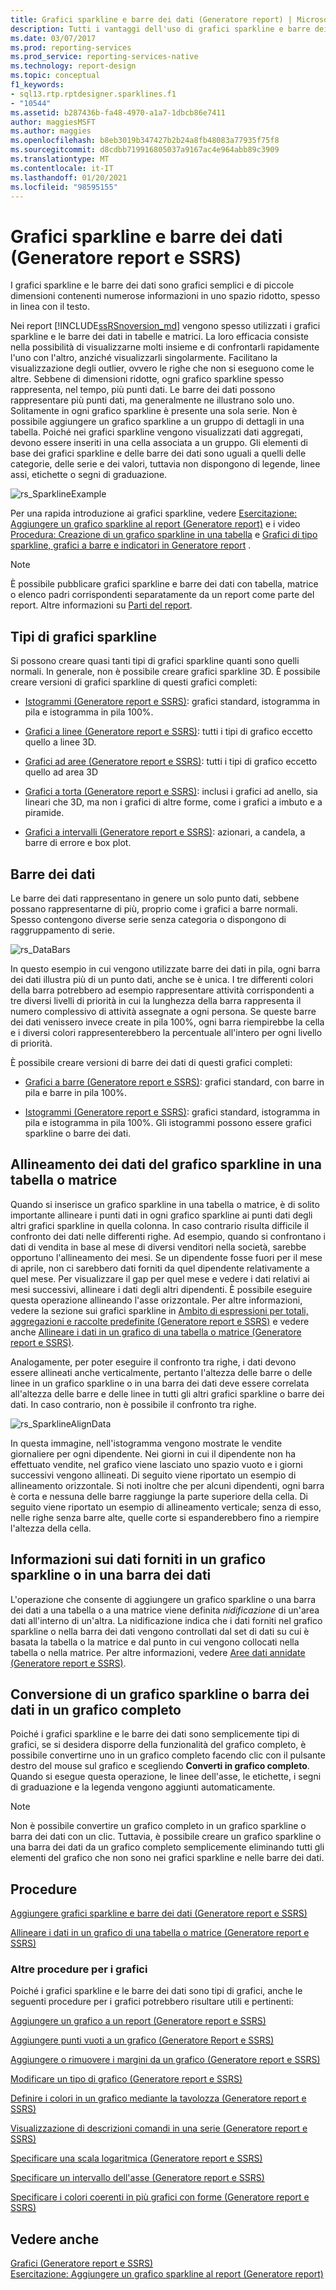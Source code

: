 ```yaml
---
title: Grafici sparkline e barre dei dati (Generatore report) | Microsoft Docs
description: Tutti i vantaggi dell'uso di grafici sparkline e barre dei dati in Generatore report. Questi grafici compatti trasmettono molte informazioni in pochissimo spazio.
ms.date: 03/07/2017
ms.prod: reporting-services
ms.prod_service: reporting-services-native
ms.technology: report-design
ms.topic: conceptual
f1_keywords:
- sql13.rtp.rptdesigner.sparklines.f1
- "10544"
ms.assetid: b287436b-fa48-4970-a1a7-1dbcb86e7411
author: maggiesMSFT
ms.author: maggies
ms.openlocfilehash: b8eb3019b347427b2b24a8fb48083a77935f75f8
ms.sourcegitcommit: d8cdbb719916805037a9167ac4e964abb89c3909
ms.translationtype: MT
ms.contentlocale: it-IT
ms.lasthandoff: 01/20/2021
ms.locfileid: "98595155"
---
```

# <a name="sparklines-and-data-bars-report-builder-and-ssrs"></a>Grafici sparkline e barre dei dati (Generatore report e SSRS)
  I grafici sparkline e le barre dei dati sono grafici semplici e di piccole dimensioni contenenti numerose informazioni in uno spazio ridotto, spesso in linea con il testo.   
    
  Nei report [!INCLUDE[ssRSnoversion_md](../../includes/ssrsnoversion-md.md)] vengono spesso utilizzati i grafici sparkline e le barre dei dati in tabelle e matrici. La loro efficacia consiste nella possibilità di visualizzarne molti insieme e di confrontarli rapidamente l'uno con l'altro, anziché visualizzarli singolarmente. Facilitano la visualizzazione degli outlier, ovvero le righe che non si eseguono come le altre. Sebbene di dimensioni ridotte, ogni grafico sparkline spesso rappresenta, nel tempo, più punti dati. Le barre dei dati possono rappresentare più punti dati, ma generalmente ne illustrano solo uno. Solitamente in ogni grafico sparkline è presente una sola serie. Non è possibile aggiungere un grafico sparkline a un gruppo di dettagli in una tabella. Poiché nei grafici sparkline vengono visualizzati dati aggregati, devono essere inseriti in una cella associata a un gruppo. Gli elementi di base dei grafici sparkline e delle barre dei dati sono uguali a quelli delle categorie, delle serie e dei valori, tuttavia non dispongono di legende, linee assi, etichette o segni di graduazione.  
  
 ![rs_SparklineExample](../../reporting-services/report-design/media/rs-sparklineexample.gif "rs_SparklineExample")  
  
 Per una rapida introduzione ai grafici sparkline, vedere [Esercitazione: Aggiungere un grafico sparkline al report &#40;Generatore report&#41;](../../reporting-services/tutorial-add-a-sparkline-to-your-report-report-builder.md) e i video [Procedura: Creazione di un grafico sparkline in una tabella](/SharePoint/sharepoint-server) e [Grafici di tipo sparkline, grafici a barre e indicatori in Generatore report](/previous-versions/dn912438(v=msdn.10)) .  
  
> [!NOTE]  
>  È possibile pubblicare grafici sparkline e barre dei dati con tabella, matrice o elenco padri corrispondenti separatamente da un report come parte del report. Altre informazioni su [Parti del report](../../reporting-services/report-design/report-parts-report-builder-and-ssrs.md).  
  
##  <a name="types-of-sparklines"></a><a name="KindsofSparklines"></a> Tipi di grafici sparkline  
 Si possono creare quasi tanti tipi di grafici sparkline quanti sono quelli normali. In generale, non è possibile creare grafici sparkline 3D. È possibile creare versioni di grafici sparkline di questi grafici completi:  
  
-   [Istogrammi &#40;Generatore report e SSRS&#41;](../../reporting-services/report-design/column-charts-report-builder-and-ssrs.md): grafici standard, istogramma in pila e istogramma in pila 100%.  
  
-   [Grafici a linee &#40;Generatore report e SSRS&#41;](../../reporting-services/report-design/line-charts-report-builder-and-ssrs.md): tutti i tipi di grafico eccetto quello a linee 3D.  
  
-   [Grafici ad aree &#40;Generatore report e SSRS&#41;](../../reporting-services/report-design/area-charts-report-builder-and-ssrs.md): tutti i tipi di grafico eccetto quello ad area 3D  
  
-   [Grafici a torta &#40;Generatore report e SSRS&#41;](../../reporting-services/report-design/pie-charts-report-builder-and-ssrs.md): inclusi i grafici ad anello, sia lineari che 3D, ma non i grafici di altre forme, come i grafici a imbuto e a piramide.  
  
-   [Grafici a intervalli &#40;Generatore report e SSRS&#41;](../../reporting-services/report-design/range-charts-report-builder-and-ssrs.md): azionari, a candela, a barre di errore e box plot.  
  
##  <a name="data-bars"></a><a name="DataBars"></a> Barre dei dati  
 Le barre dei dati rappresentano in genere un solo punto dati, sebbene possano rappresentarne di più, proprio come i grafici a barre normali. Spesso contengono diverse serie senza categoria o dispongono di raggruppamento di serie.  
  
 ![rs_DataBars](../../reporting-services/report-design/media/rs-databars.gif "rs_DataBars")  
  
 In questo esempio in cui vengono utilizzate barre dei dati in pila, ogni barra dei dati illustra più di un punto dati, anche se è unica. I tre differenti colori della barra potrebbero ad esempio rappresentare attività corrispondenti a tre diversi livelli di priorità in cui la lunghezza della barra rappresenta il numero complessivo di attività assegnate a ogni persona. Se queste barre dei dati venissero invece create in pila 100%, ogni barra riempirebbe la cella e i diversi colori rappresenterebbero la percentuale all'intero per ogni livello di priorità.  
  
 È possibile creare versioni di barre dei dati di questi grafici completi:  
  
-   [Grafici a barre &#40;Generatore report e SSRS&#41;](../../reporting-services/report-design/bar-charts-report-builder-and-ssrs.md): grafici standard, con barre in pila e barre in pila 100%.  
  
-   [Istogrammi &#40;Generatore report e SSRS&#41;](../../reporting-services/report-design/column-charts-report-builder-and-ssrs.md): grafici standard, istogramma in pila e istogramma in pila 100%. Gli istogrammi possono essere grafici sparkline o barre dei dati.  
  
##  <a name="aligning-sparkline-data-in-a-table-or-matrix"></a><a name="AlignDatainTableMatrix"></a> Allineamento dei dati del grafico sparkline in una tabella o matrice  
 Quando si inserisce un grafico sparkline in una tabella o matrice, è di solito importante allineare i punti dati in ogni grafico sparkline ai punti dati degli altri grafici sparkline in quella colonna. In caso contrario risulta difficile il confronto dei dati nelle differenti righe. Ad esempio, quando si confrontano i dati di vendita in base al mese di diversi venditori nella società, sarebbe opportuno l'allineamento dei mesi. Se un dipendente fosse fuori per il mese di aprile, non ci sarebbero dati forniti da quel dipendente relativamente a quel mese. Per visualizzare il gap per quel mese e vedere i dati relativi ai mesi successivi, allineare i dati degli altri dipendenti. È possibile eseguire questa operazione allineando l'asse orizzontale. Per altre informazioni, vedere la sezione sui grafici sparkline in [Ambito di espressioni per totali, aggregazioni e raccolte predefinite &#40;Generatore report e SSRS&#41;](../../reporting-services/report-design/expression-scope-for-totals-aggregates-and-built-in-collections.md) e vedere anche [Allineare i dati in un grafico di una tabella o matrice &#40;Generatore report e SSRS&#41;](../../reporting-services/report-design/align-the-data-in-a-chart-in-a-table-or-matrix-report-builder-and-ssrs.md).  
  
 Analogamente, per poter eseguire il confronto tra righe, i dati devono essere allineati anche verticalmente, pertanto l'altezza delle barre o delle linee in un grafico sparkline o in una barra dei dati deve essere correlata all'altezza delle barre e delle linee in tutti gli altri grafici sparkline o barre dei dati. In caso contrario, non è possibile il confronto tra righe.  
  
 ![rs_SparklineAlignData](../../reporting-services/report-design/media/rs-sparklinealigndata.gif "rs_SparklineAlignData")  
  
 In questa immagine, nell'istogramma vengono mostrate le vendite giornaliere per ogni dipendente. Nei giorni in cui il dipendente non ha effettuato vendite, nel grafico viene lasciato uno spazio vuoto e i giorni successivi vengono allineati. Di seguito viene riportato un esempio di allineamento orizzontale. Si noti inoltre che per alcuni dipendenti, ogni barra è corta e nessuna delle barre raggiunge la parte superiore della cella. Di seguito viene riportato un esempio di allineamento verticale; senza di esso, nelle righe senza barre alte, quelle corte si espanderebbero fino a riempire l'altezza della cella.  
  
##  <a name="understanding-the-data-supplied-to-a-sparkline-or-data-bar"></a><a name="UnderstandScope"></a> Informazioni sui dati forniti in un grafico sparkline o in una barra dei dati  
 L'operazione che consente di aggiungere un grafico sparkline o una barra dei dati a una tabella o a una matrice viene definita *nidificazione* di un'area dati all'interno di un'altra. La nidificazione indica che i dati forniti nel grafico sparkline o nella barra dei dati vengono controllati dal set di dati su cui è basata la tabella o la matrice e dal punto in cui vengono collocati nella tabella o nella matrice. Per altre informazioni, vedere [Aree dati annidate &#40;Generatore report e SSRS&#41;](../../reporting-services/report-design/nested-data-regions-report-builder-and-ssrs.md).  
  
##  <a name="converting-a-sparkline-or-data-bar-to-a-full-chart"></a><a name="ConvertSparklinetoChart"></a> Conversione di un grafico sparkline o barra dei dati in un grafico completo  
 Poiché i grafici sparkline e le barre dei dati sono semplicemente tipi di grafici, se si desidera disporre della funzionalità del grafico completo, è possibile convertirne uno in un grafico completo facendo clic con il pulsante destro del mouse sul grafico e scegliendo **Converti in grafico completo**. Quando si esegue questa operazione, le linee dell'asse, le etichette, i segni di graduazione e la legenda vengono aggiunti automaticamente.  
  
> [!NOTE]  
>  Non è possibile convertire un grafico completo in un grafico sparkline o barra dei dati con un clic. Tuttavia, è possibile creare un grafico sparkline o una barra dei dati da un grafico completo semplicemente eliminando tutti gli elementi del grafico che non sono nei grafici sparkline e nelle barre dei dati.  
  
##  <a name="how-to-topics"></a><a name="HowTo"></a> Procedure  
 [Aggiungere grafici sparkline e barre dei dati &#40;Generatore report e SSRS&#41;](../../reporting-services/report-design/add-sparklines-and-data-bars-report-builder-and-ssrs.md)  
  
 [Allineare i dati in un grafico di una tabella o matrice &#40;Generatore report e SSRS&#41;](../../reporting-services/report-design/align-the-data-in-a-chart-in-a-table-or-matrix-report-builder-and-ssrs.md)  
  
### <a name="other-how-to-topics-for-charts"></a>Altre procedure per i grafici  
 Poiché i grafici sparkline e le barre dei dati sono tipi di grafici, anche le seguenti procedure per i grafici potrebbero risultare utili e pertinenti:  
  
 [Aggiungere un grafico a un report &#40;Generatore report e SSRS&#41;](../../reporting-services/report-design/add-a-chart-to-a-report-report-builder-and-ssrs.md)  
  
 [Aggiungere punti vuoti a un grafico &#40;Generatore Report e SSRS&#41;](../../reporting-services/report-design/add-empty-points-to-a-chart-report-builder-and-ssrs.md)  
  
 [Aggiungere o rimuovere i margini da un grafico &#40;Generatore report e SSRS&#41;](../../reporting-services/report-design/add-or-remove-margins-from-a-chart-report-builder-and-ssrs.md)  
  
 [Modificare un tipo di grafico &#40;Generatore report e SSRS&#41;](../../reporting-services/report-design/change-a-chart-type-report-builder-and-ssrs.md)  
  
 [Definire i colori in un grafico mediante la tavolozza &#40;Generatore report e SSRS&#41;](../../reporting-services/report-design/define-colors-on-a-chart-using-a-palette-report-builder-and-ssrs.md)  
  
 [Visualizzazione di descrizioni comandi in una serie &#40;Generatore report e SSRS&#41;](../../reporting-services/report-design/show-tooltips-on-a-series-report-builder-and-ssrs.md)  
  
 [Specificare una scala logaritmica &#40;Generatore report e SSRS&#41;](../../reporting-services/report-design/specify-a-logarithmic-scale-report-builder-and-ssrs.md)  
  
 [Specificare un intervallo dell'asse &#40;Generatore report e SSRS&#41;](../../reporting-services/report-design/specify-an-axis-interval-report-builder-and-ssrs.md)  
  
 [Specificare i colori coerenti in più grafici con forme &#40;Generatore report e SSRS&#41;](../../reporting-services/report-design/specify-consistent-colors-across-multiple-shape-charts-report-builder-and-ssrs.md)  
  
## <a name="see-also"></a>Vedere anche  
 [Grafici &#40;Generatore report e SSRS&#41;](../../reporting-services/report-design/charts-report-builder-and-ssrs.md)   
 [Esercitazione: Aggiungere un grafico sparkline al report &#40;Generatore report&#41;](../../reporting-services/tutorial-add-a-sparkline-to-your-report-report-builder.md)   
  
